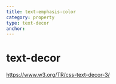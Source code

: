 ```yaml
---
title: text-emphasis-color
category: property
type: text-decor
anchor:
---
```


# text-decor

<https://www.w3.org/TR/css-text-decor-3/>
